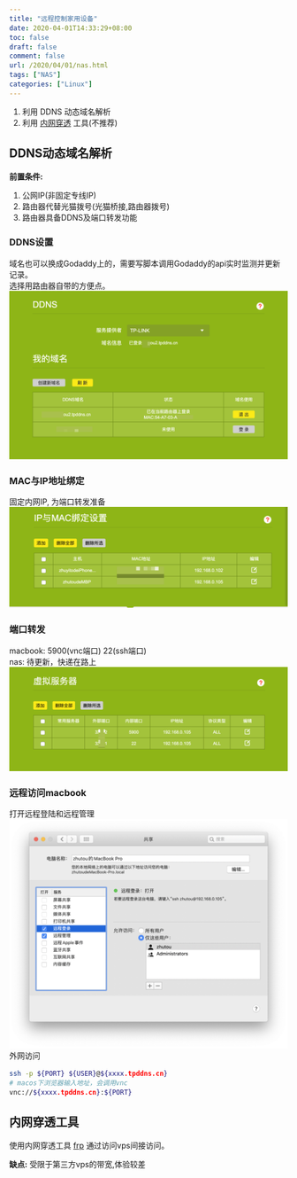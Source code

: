 ```yaml
---
title: "远程控制家用设备"
date: 2020-04-01T14:33:29+08:00
toc: false
draft: false
comment: false
url: /2020/04/01/nas.html
tags: ["NAS"]
categories: ["Linux"]
---
```


1. 利用 DDNS 动态域名解析
2. 利用 [内网穿透](#内网穿透工具) 工具(不推荐)

<!--more-->
## DDNS动态域名解析
**前置条件:**
1. 公网IP(非固定专线IP)
2. 路由器代替光猫拨号(光猫桥接,路由器拨号)
3. 路由器具备DDNS及端口转发功能

### DDNS设置
域名也可以换成Godaddy上的，需要写脚本调用Godaddy的api实时监测并更新记录。  
选择用路由器自带的方便点。
![2020-04-01-14-19-21](https://raw.githubusercontent.com/Flygar/blogPics/dev/img/2020-04-01-14-19-21.png)

### MAC与IP地址绑定
固定内网IP, 为端口转发准备
![2020-04-01-14-14-43](https://raw.githubusercontent.com/Flygar/blogPics/dev/img/2020-04-01-14-14-43.png)

### 端口转发
macbook: 5900(vnc端口) 22(ssh端口)  
nas: 待更新，快递在路上
![2020-04-01-14-16-27](https://raw.githubusercontent.com/Flygar/blogPics/dev/img/2020-04-01-14-16-27.png)

### 远程访问macbook
打开远程登陆和远程管理
![2020-04-01-14-28-58](https://raw.githubusercontent.com/Flygar/blogPics/dev/img/2020-04-01-14-28-58.png)
外网访问
```sh
ssh -p ${PORT} ${USER}@${xxxx.tpddns.cn}
# macos下浏览器输入地址，会调用vnc
vnc://${xxxx.tpddns.cn}:${PORT}
```

## 内网穿透工具
使用内网穿透工具 [frp](https://github.com/fatedier/frp) 通过访问vps间接访问。

**缺点:** 受限于第三方vps的带宽,体验较差  
